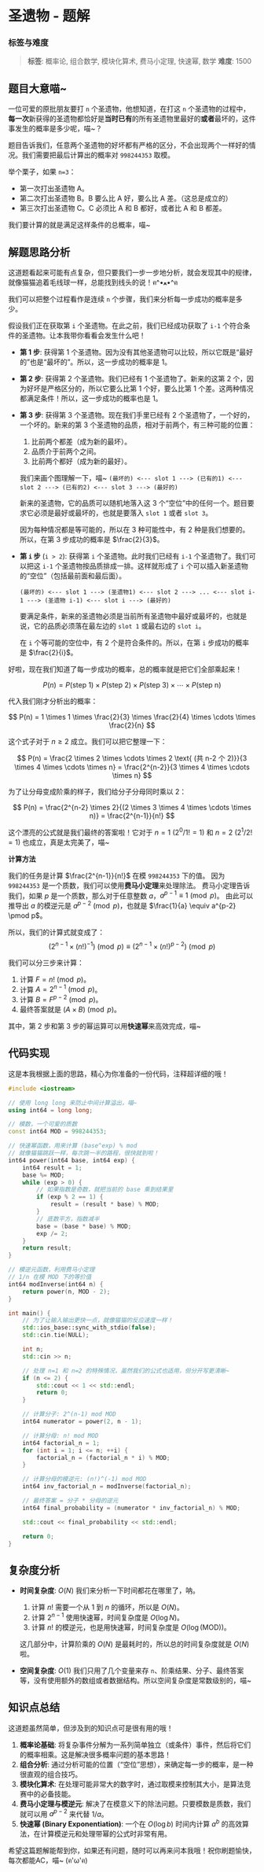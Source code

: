 # 圣遗物 - 题解

### 标签与难度
> **标签**: 概率论, 组合数学, 模块化算术, 费马小定理, 快速幂, 数学
> **难度**: 1500

## 题目大意喵~

一位可爱的原批朋友要打 `n` 个圣遗物，他想知道，在打这 `n` 个圣遗物的过程中，**每一次**新获得的圣遗物都恰好是**当时已有**的所有圣遗物里最好的**或者**最坏的，这件事发生的概率是多少呢，喵~？

题目告诉我们，任意两个圣遗物的好坏都有严格的区分，不会出现两个一样好的情况。我们需要把最后计算出的概率对 `998244353` 取模。

举个栗子，如果 `n=3`：
- 第一次打出圣遗物 A。
- 第二次打出圣遗物 B。B 要么比 A 好，要么比 A 差。（这总是成立的）
- 第三次打出圣遗物 C。C 必须比 A 和 B 都好，或者比 A 和 B 都差。

我们要计算的就是满足这样条件的总概率，喵~

## 解题思路分析

这道题看起来可能有点复杂，但只要我们一步一步地分析，就会发现其中的规律，就像猫猫追着毛线球一样，总能找到线头的说！ฅ^•ﻌ•^ฅ

我们可以把整个过程看作是连续 `n` 个步骤，我们来分析每一步成功的概率是多少。

假设我们正在获取第 `i` 个圣遗物。在此之前，我们已经成功获取了 `i-1` 个符合条件的圣遗物。让本我带你看看会发生什么吧！

- **第 1 步**: 获得第 1 个圣遗物。因为没有其他圣遗物可以比较，所以它既是“最好的”也是“最坏的”。所以，这一步成功的概率是 $1$。

- **第 2 步**: 获得第 2 个圣遗物。我们已经有 1 个圣遗物了。新来的这第 2 个，因为好坏是严格区分的，所以它要么比第 1 个好，要么比第 1 个差。这两种情况都满足条件！所以，这一步成功的概率也是 $1$。

- **第 3 步**: 获得第 3 个圣遗物。现在我们手里已经有 2 个圣遗物了，一个好的，一个坏的。新来的第 3 个圣遗物的品质，相对于前两个，有三种可能的位置：
    1.  比前两个都差（成为新的最坏）。
    2.  品质介于前两个之间。
    3.  比前两个都好（成为新的最好）。

    我们来画个图理解一下，喵~
    `(最坏的) <--- slot 1 ---> (已有的1) <--- slot 2 ---> (已有的2) <--- slot 3 ---> (最好的)`
    
    新来的圣遗物，它的品质可以随机地落入这 3 个“空位”中的任何一个。题目要求它必须是最好或最坏的，也就是要落入 `slot 1` 或者 `slot 3`。
    
    因为每种情况都是等可能的，所以在 3 种可能性中，有 2 种是我们想要的。所以，在第 3 步成功的概率是 $\frac{2}{3}$。

- **第 `i` 步** (`i > 2`): 获得第 `i` 个圣遗物。此时我们已经有 `i-1` 个圣遗物了。我们可以把这 `i-1` 个圣遗物按品质排成一排。这样就形成了 `i` 个可以插入新圣遗物的“空位”（包括最前面和最后面）。
    
    `(最坏的) <--- slot 1 ---> (圣遗物1) <--- slot 2 ---> ... <--- slot i-1 ---> (圣遗物 i-1) <--- slot i ---> (最好的)`

    要满足条件，新来的圣遗物必须是当前所有圣遗物中最好或最坏的，也就是说，它的品质必须落在最左边的 `slot 1` 或最右边的 `slot i`。
    
    在 `i` 个等可能的空位中，有 2 个是符合条件的。所以，在第 `i` 步成功的概率是 $\frac{2}{i}$。

好啦，现在我们知道了每一步成功的概率，总的概率就是把它们全部乘起来！

$$
P(n) = P(\text{step 1}) \times P(\text{step 2}) \times P(\text{step 3}) \times \cdots \times P(\text{step n})
$$

代入我们刚才分析出的概率：

$$
P(n) = 1 \times 1 \times \frac{2}{3} \times \frac{2}{4} \times \cdots \times \frac{2}{n}
$$

这个式子对于 $n \ge 2$ 成立。我们可以把它整理一下：

$$
P(n) = \frac{2 \times 2 \times \cdots \times 2 \text{ (共 n-2 个 2)}}{3 \times 4 \times \cdots \times n} = \frac{2^{n-2}}{3 \times 4 \times \cdots \times n}
$$

为了让分母变成阶乘的样子，我们给分子分母同时乘以 $2$：

$$
P(n) = \frac{2^{n-2} \times 2}{(2 \times 3 \times 4 \times \cdots \times n)} = \frac{2^{n-1}}{n!}
$$

这个漂亮的公式就是我们最终的答案啦！它对于 $n=1$ ($2^0/1! = 1$) 和 $n=2$ ($2^1/2! = 1$) 也成立，真是太完美了，喵~

**计算方法**

我们的任务是计算 $\frac{2^{n-1}}{n!}$ 在模 `998244353` 下的值。
因为 `998244353` 是一个质数，我们可以使用**费马小定理**来处理除法。
费马小定理告诉我们，如果 $p$ 是一个质数，那么对于任意整数 $a$，$a^{p-1} \equiv 1 \pmod p$。
由此可以推导出 $a$ 的模逆元是 $a^{p-2} \pmod p$，也就是 $\frac{1}{a} \equiv a^{p-2} \pmod p$。

所以，我们的计算式就变成了：
$$
(2^{n-1} \times (n!)^{-1}) \pmod p \equiv (2^{n-1} \times (n!)^{p-2}) \pmod p
$$

我们可以分三步来计算：
1.  计算 $F = n! \pmod p$。
2.  计算 $A = 2^{n-1} \pmod p$。
3.  计算 $B = F^{p-2} \pmod p$。
4.  最终答案就是 $(A \times B) \pmod p$。

其中，第 2 步和第 3 步的幂运算可以用**快速幂**来高效完成，喵~

## 代码实现

这是本我根据上面的思路，精心为你准备的一份代码，注释超详细的哦！

```cpp
#include <iostream>

// 使用 long long 来防止中间计算溢出，喵~
using int64 = long long;

// 模数，一个可爱的质数
const int64 MOD = 998244353;

// 快速幂函数，用来计算 (base^exp) % mod
// 就像猫猫跳跃一样，每次跳一半的路程，很快就到啦！
int64 power(int64 base, int64 exp) {
    int64 result = 1;
    base %= MOD;
    while (exp > 0) {
        // 如果指数是奇数，就把当前的 base 乘到结果里
        if (exp % 2 == 1) {
            result = (result * base) % MOD;
        }
        // 底数平方，指数减半
        base = (base * base) % MOD;
        exp /= 2;
    }
    return result;
}

// 模逆元函数，利用费马小定理
// 1/n 在模 MOD 下的等价值
int64 modInverse(int64 n) {
    return power(n, MOD - 2);
}

int main() {
    // 为了让输入输出更快一点，就像猫猫的反应速度一样！
    std::ios_base::sync_with_stdio(false);
    std::cin.tie(NULL);

    int n;
    std::cin >> n;

    // 处理 n=1 和 n=2 的特殊情况，虽然我们的公式也适用，但分开写更清晰~
    if (n <= 2) {
        std::cout << 1 << std::endl;
        return 0;
    }

    // 计算分子: 2^(n-1) mod MOD
    int64 numerator = power(2, n - 1);

    // 计算分母: n! mod MOD
    int64 factorial_n = 1;
    for (int i = 1; i <= n; ++i) {
        factorial_n = (factorial_n * i) % MOD;
    }

    // 计算分母的模逆元: (n!)^(-1) mod MOD
    int64 inv_factorial_n = modInverse(factorial_n);

    // 最终答案 = 分子 * 分母的逆元
    int64 final_probability = (numerator * inv_factorial_n) % MOD;

    std::cout << final_probability << std::endl;

    return 0;
}
```

## 复杂度分析

- **时间复杂度**: $O(N)$
  我们来分析一下时间都花在哪里了，呐。
  1.  计算 $n!$ 需要一个从 $1$ 到 $n$ 的循环，所以是 $O(N)$。
  2.  计算 $2^{n-1}$ 使用快速幂，时间复杂度是 $O(\log N)$。
  3.  计算 $n!$ 的模逆元，也是用快速幂，时间复杂度是 $O(\log(\text{MOD}))$。
  
  这几部分中，计算阶乘的 $O(N)$ 是最耗时的，所以总的时间复杂度就是 $O(N)$ 啦。

- **空间复杂度**: $O(1)$
  我们只用了几个变量来存 `n`、阶乘结果、分子、最终答案等，没有使用额外的数组或者数据结构。所以空间复杂度是常数级别的，喵~

## 知识点总结

这道题虽然简单，但涉及到的知识点可是很有用的哦！
1.  **概率论基础**: 将复杂事件分解为一系列简单独立（或条件）事件，然后将它们的概率相乘。这是解决很多概率问题的基本思路！
2.  **组合分析**: 通过分析可能的位置（“空位”思想），来确定每一步的概率，是一种很直观的组合技巧。
3.  **模块化算术**: 在处理可能非常大的数字时，通过取模来控制其大小，是算法竞赛中的必备技能。
4.  **费马小定理与模逆元**: 解决了在模意义下的除法问题。只要模数是质数，我们就可以用 $a^{p-2}$ 来代替 $1/a$。
5.  **快速幂 (Binary Exponentiation)**: 一个在 $O(\log b)$ 时间内计算 $a^b$ 的高效算法，在计算模逆元和处理带幂的公式时非常有用。

希望这篇题解能帮到你，如果还有问题，随时可以再来问本我哦！祝你刷题愉快，每次都能AC，喵~ (ฅ'ω'ฅ)